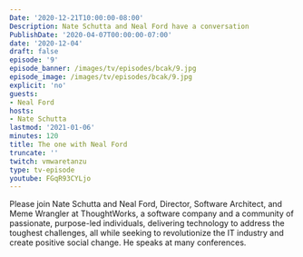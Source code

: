 ```yaml
---
Date: '2020-12-21T10:00:00-08:00'
Description: Nate Schutta and Neal Ford have a conversation
PublishDate: '2020-04-07T00:00:00-07:00'
date: '2020-12-04'
draft: false
episode: '9'
episode_banner: /images/tv/episodes/bcak/9.jpg
episode_image: /images/tv/episodes/bcak/9.jpg
explicit: 'no'
guests:
- Neal Ford
hosts:
- Nate Schutta
lastmod: '2021-01-06'
minutes: 120
title: The one with Neal Ford
truncate: ''
twitch: vmwaretanzu
type: tv-episode
youtube: FGqR93CYLjo
---
```


Please join Nate Schutta and Neal Ford, Director, Software Architect, and Meme Wrangler at ThoughtWorks, a software company and a community of passionate, purpose-led individuals, delivering technology to address the toughest challenges, all while seeking to revolutionize the IT industry and create positive social change. He speaks at many conferences.